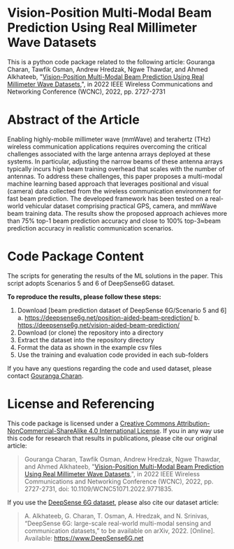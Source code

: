 # Vision-Position Multi-Modal Beam Prediction Using Real Millimeter Wave Datasets
This is a python code package related to the following article:
Gouranga Charan, Tawfik Osman, Andrew Hredzak, Ngwe Thawdar, and Ahmed Alkhateeb, "[Vision-Position Multi-Modal Beam Prediction Using Real Millimeter Wave Datasets](https://ieeexplore.ieee.org/document/9771835/),", in 2022 IEEE Wireless Communications and Networking Conference (WCNC), 2022, pp. 2727-2731

# Abstract of the Article
Enabling highly-mobile millimeter wave (mmWave) and terahertz (THz) wireless communication applications requires overcoming the critical challenges associated with the large antenna arrays deployed at these systems. In particular, adjusting the narrow beams of these antenna arrays typically incurs high beam training overhead that scales with the number of antennas. To address these challenges, this paper proposes a multi-modal machine learning based approach that leverages positional and visual (camera) data collected from the wireless communication environment for fast beam prediction. The developed framework has been tested on a real-world vehicular dataset comprising practical GPS, camera, and mmWave beam training data. The results show the proposed approach achieves more than 75% top-1 beam prediction accuracy and close to 100% top-3≈beam prediction accuracy in realistic communication scenarios.

# Code Package Content 
The scripts for generating the results of the ML solutions in the paper. This script adopts Scenarios 5 and 6 of DeepSense6G dataset.

**To reproduce the results, please follow these steps:**
1. Download [beam prediction dataset of DeepSense 6G/Scenario 5 and 6]
	a. https://deepsense6g.net/position-aided-beam-prediction/
	b. https://deepsense6g.net/vision-aided-beam-prediction/
2. Download (or clone) the repository into a directory
3. Extract the dataset into the repository directory 
4. Format the data as shown in the example csv files
5. Use the training and evaluation code provided in each sub-folders

If you have any questions regarding the code and used dataset, please contact [Gouranga Charan](mailto:gcharan@asu.edu?subject=[GitHub]%20Beam%20prediction%20implementation).

# License and Referencing
This code package is licensed under a [Creative Commons Attribution-NonCommercial-ShareAlike 4.0 International License](https://creativecommons.org/licenses/by-nc-sa/4.0/). 
If you in any way use this code for research that results in publications, please cite our original article:
> Gouranga Charan, Tawfik Osman, Andrew Hredzak, Ngwe Thawdar, and Ahmed Alkhateeb, "[Vision-Position Multi-Modal Beam Prediction Using Real Millimeter Wave Datasets](https://ieeexplore.ieee.org/document/9771835/),", in 2022 IEEE Wireless Communications and Networking Conference (WCNC), 2022, pp. 2727-2731, doi: 10.1109/WCNC51071.2022.9771835.

If you use the [DeepSense 6G dataset](www.deepsense6g.net), please also cite our dataset article:
> A. Alkhateeb, G. Charan, T. Osman, A. Hredzak, and N. Srinivas, “DeepSense 6G: large-scale real-world multi-modal sensing and communication datasets,” to be available on arXiv, 2022. [Online]. Available: https://www.DeepSense6G.net

